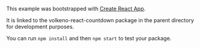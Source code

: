 This example was bootstrapped with [Create React App](https://github.com/facebook/create-react-app).

It is linked to the volkeno-react-countdown package in the parent directory for development purposes.

You can run `npm install` and then `npm start` to test your package.
